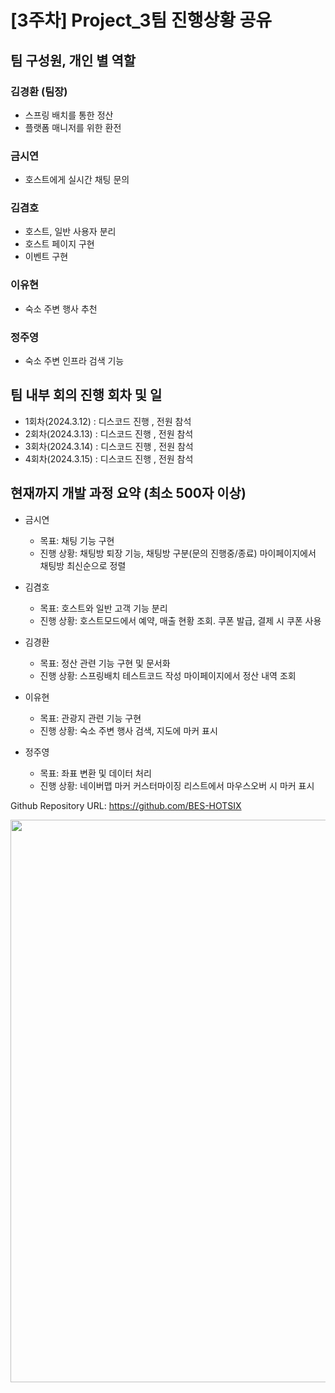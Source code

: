 # [3주차] Project_3팀 진행상황 공유

## 팀 구성원, 개인 별 역할

### 김경환 (팀장)

- 스프링 배치를 통한 정산
- 플랫폼 매니저를 위한 환전

### 금시연

- 호스트에게 실시간 채팅 문의

### 김겸호

- 호스트, 일반 사용자 분리
- 호스트 페이지 구현
- 이벤트 구현

### 이유현

- 숙소 주변 행사 추천

### 정주영

- 숙소 주변 인프라 검색 기능

## 팀 내부 회의 진행 회차 및 일

- 1회차(2024.3.12) : 디스코드 진행 , 전원 참석
- 2회차(2024.3.13) : 디스코드 진행 , 전원 참석
- 3회차(2024.3.14) : 디스코드 진행 , 전원 참석
- 4회차(2024.3.15) : 디스코드 진행 , 전원 참석

## 현재까지 개발 과정 요약 (최소 500자 이상)

- 금시연
  - 목표: 채팅 기능 구현
  - 진행 상황:
    채팅방 퇴장 기능, 채팅방 구분(문의 진행중/종료)
    마이페이지에서 채팅방 최신순으로 정렬

- 김겸호
  - 목표: 호스트와 일반 고객 기능 분리
  - 진행 상황: 
    호스트모드에서 예약, 매출 현황 조회.
    쿠폰 발급, 결제 시 쿠폰 사용


- 김경환
  - 목표: 정산 관련 기능 구현 및 문서화
  - 진행 상황: 
    스프링배치 테스트코드 작성
    마이페이지에서 정산 내역 조회


- 이유현
  - 목표: 관광지 관련 기능 구현
  - 진행 상황: 
    숙소 주변 행사 검색, 지도에 마커 표시 

- 정주영
  - 목표: 좌표 변환 및 데이터 처리
  - 진행 상황: 
    네이버맵 마커 커스터마이징
    리스트에서 마우스오버 시 마커 표시


Github Repository URL: https://github.com/BES-HOTSIX

<img src="https://i.imgur.com/VheKeSp.png" width="900">
